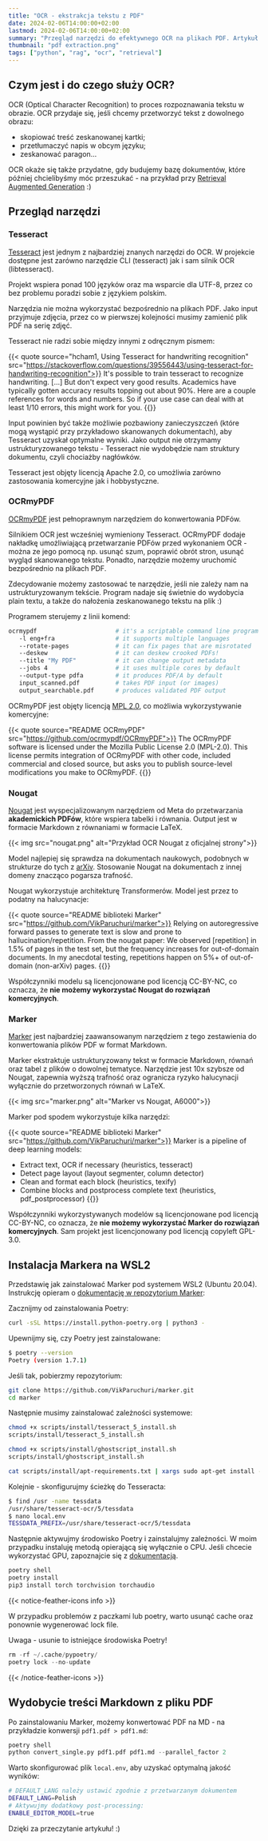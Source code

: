 ```yaml
---
title: "OCR - ekstrakcja tekstu z PDF"
date: 2024-02-06T14:00:00+02:00
lastmod: 2024-02-06T14:00:00+02:00
summary: "Przegląd narzędzi do efektywnego OCR na plikach PDF. Artykuł pozwoli Ci polepszyć jakość wydobywanego tekstu ze swoich dokumentów! 📄"
thumbnail: "pdf extraction.png"
tags: ["python", "rag", "ocr", "retrieval"]
---
```


## Czym jest i do czego służy OCR?

OCR (Optical Character Recognition) to proces rozpoznawania tekstu w obrazie. OCR przydaje się, jeśli chcemy przetworzyć tekst z dowolnego obrazu:
- skopiować treść zeskanowanej kartki;
- przetłumaczyć napis w obcym języku;
- zeskanować paragon...

OCR okaże się także przydatne, gdy budujemy bazę dokumentów, które później chcielibyśmy móc przeszukać - na przykład przy [Retrieval Augmented Generation](/blog/retrieval-augmented-generation/) :)

## Przegląd narzędzi

### Tesseract

[Tesseract](https://github.com/tesseract-ocr/tesseract) jest jednym z najbardziej znanych narzędzi do OCR. W projekcie dostępne jest zarówno narzędzie CLI (tesseract) jak i sam silnik OCR (libtesseract).

Projekt wspiera ponad 100 języków oraz ma wsparcie dla UTF-8, przez co bez problemu poradzi sobie z językiem polskim.

Narzędzia nie można wykorzystać bezpośrednio na plikach PDF. Jako input przyjmuje zdjęcia, przez co w pierwszej kolejności musimy zamienić plik PDF na serię zdjęć. 

Tesseract nie radzi sobie między innymi z odręcznym pismem:

{{< quote source="hcham1, Using Tesseract for handwriting recognition" src="https://stackoverflow.com/questions/39556443/using-tesseract-for-handwriting-recognition">}}
It's possible to train tesseract to recognize handwriting. [...] But don't expect very good results. Academics have typically gotten accuracy results topping out about 90%. Here are a couple references for words and numbers. So if your use case can deal with at least 1/10 errors, this might work for you.
{{</quote>}}

Input powinien być także możliwie pozbawiony zanieczyszczeń (które mogą wystąpić przy przykładowo skanowanych dokumentach), aby Tesseract uzyskał optymalne wyniki. Jako output nie otrzymamy ustrukturyzowanego tekstu - Tesseract nie wydobędzie nam struktury dokumentu, czyli chociażby nagłówków. 

Tesseract jest objęty licencją Apache 2.0, co umożliwia zarówno zastosowania komercyjne jak i hobbystyczne.

### OCRmyPDF

[OCRmyPDF](https://github.com/ocrmypdf/OCRmyPDF) jest pełnoprawnym narzędziem do konwertowania PDFów. 

Silnikiem OCR jest wcześniej wymieniony Tesseract. OCRmyPDF dodaje nakładkę umożliwiającą przetwarzanie PDFów przed wykonaniem OCR - można ze jego pomocą np. usunąć szum, poprawić obrót stron, usunąć wygląd skanowanego tekstu. Ponadto, narzędzie możemy uruchomić bezpośrednio na plikach PDF. 

Zdecydowanie możemy zastosować te narzędzie, jeśli nie zależy nam na ustrukturyzowanym tekście. Program nadaje się świetnie do wydobycia plain textu, a także do nałożenia zeskanowanego tekstu na plik :)

Programem sterujemy z linii komend:

```bash
ocrmypdf                      # it's a scriptable command line program
   -l eng+fra                 # it supports multiple languages
   --rotate-pages             # it can fix pages that are misrotated
   --deskew                   # it can deskew crooked PDFs!
   --title "My PDF"           # it can change output metadata
   --jobs 4                   # it uses multiple cores by default
   --output-type pdfa         # it produces PDF/A by default
   input_scanned.pdf          # takes PDF input (or images)
   output_searchable.pdf      # produces validated PDF output
```

OCRmyPDF jest objęty licencją [MPL 2.0](https://www.tldrlegal.com/license/mozilla-public-license-2-0-mpl-2), co możliwia wykorzystywanie komercyjne:

{{< quote source="README OCRmyPDF" src="https://github.com/ocrmypdf/OCRmyPDF">}}
The OCRmyPDF software is licensed under the Mozilla Public License 2.0 (MPL-2.0). This license permits integration of OCRmyPDF with other code, included commercial and closed source, but asks you to publish source-level modifications you make to OCRmyPDF.
{{</quote>}}

### Nougat

[Nougat](https://github.com/facebookresearch/nougat) jest wyspecjalizowanym narzędziem od Meta do przetwarzania **akademickich PDFów**, które wspiera tabelki i równania. Output jest w formacie Markdown z równaniami w formacie LaTeX.

{{< img src="nougat.png" alt="Przykład OCR Nougat z oficjalnej strony">}}

Model najlepiej się sprawdza na dokumentach naukowych, podobnych w strukturze do tych z [arXiv](https://arxiv.org/). Stosowanie Nougat na dokumentach z innej domeny znacząco pogarsza trafność.

Nougat wykorzystuje architekturę Transformerów. Model jest przez to podatny na halucynacje:

{{< quote source="README biblioteki Marker" src="https://github.com/VikParuchuri/marker">}}
Relying on autoregressive forward passes to generate text is slow and prone to hallucination/repetition. From the nougat paper: We observed [repetition] in 1.5% of pages in the test set, but the frequency increases for out-of-domain documents. In my anecdotal testing, repetitions happen on 5%+ of out-of-domain (non-arXiv) pages.
{{</quote>}}

Współczynniki modelu są licencjonowane pod licencją CC-BY-NC, co oznacza, że **nie możemy wykorzystać Nougat do rozwiązań komercyjnych**.

### Marker

[Marker](https://github.com/VikParuchuri/marker) jest najbardziej zaawansowanym narzędziem z tego zestawienia do konwertowania plików PDF w format Markdown. 

Marker ekstraktuje ustrukturyzowany tekst w formacie Markdown, równań oraz tabel z plików o dowolnej tematyce. Narzędzie jest 10x szybsze od Nougat, zapewnia wyższą trafność oraz ogranicza ryzyko halucynacji wyłącznie do przetworzonych równań w LaTeX.   

{{< img src="marker.png" alt="Marker vs Nougat, A6000">}}

Marker pod spodem wykorzystuje kilka narzędzi:

{{< quote source="README biblioteki Marker" src="https://github.com/VikParuchuri/marker">}}
Marker is a pipeline of deep learning models:

- Extract text, OCR if necessary (heuristics, tesseract)
- Detect page layout (layout segmenter, column detector)
- Clean and format each block (heuristics, texify)
- Combine blocks and postprocess complete text (heuristics, pdf_postprocessor) 
{{</quote>}}

Współczynniki wykorzystywanych modelów są licencjonowane pod licencją CC-BY-NC, co oznacza, że **nie możemy wykorzystać Marker do rozwiązań komercyjnych**. Sam projekt jest licencjonowany pod licencją copyleft GPL-3.0.


## Instalacja Markera na WSL2

Przedstawię jak zainstalować Marker pod systemem WSL2 (Ubuntu 20.04). Instrukcję opieram o [dokumentację w repozytorium Marker](https://github.com/VikParuchuri/marker):

Zacznijmy od zainstalowania Poetry:

```bash
curl -sSL https://install.python-poetry.org | python3 -
```

Upewnijmy się, czy Poetry jest zainstalowane:

```bash
$ poetry --version
Poetry (version 1.7.1)
```

Jeśli tak, pobierzmy repozytorium:

```bash
git clone https://github.com/VikParuchuri/marker.git
cd marker
```

Następnie musimy zainstalować zależności systemowe:

```bash
chmod +x scripts/install/tesseract_5_install.sh
scripts/install/tesseract_5_install.sh

chmod +x scripts/install/ghostscript_install.sh
scripts/install/ghostscript_install.sh

cat scripts/install/apt-requirements.txt | xargs sudo apt-get install -y
```

Kolejnie - skonfigurujmy ścieżkę do Tesseracta:

```bash
$ find /usr -name tessdata
/usr/share/tesseract-ocr/5/tessdata
$ nano local.env
TESSDATA_PREFIX=/usr/share/tesseract-ocr/5/tessdata
```

Następnie aktywujmy środowisko Poetry i zainstalujmy zależności. W moim przypadku instaluję metodą opierającą się wyłącznie o CPU. Jeśli chcecie wykorzystać GPU, zapoznajcie się z [dokumentacją](https://github.com/VikParuchuri/marker).

```bash
poetry shell
poetry install
pip3 install torch torchvision torchaudio
```

{{< notice-feather-icons info >}}

W przypadku problemów z paczkami lub poetry, warto usunąć cache oraz ponownie wygenerować lock file.

Uwaga - usunie to istniejące środowiska Poetry! 

```python
rm -rf ~/.cache/pypoetry/
poetry lock --no-update
```

{{< /notice-feather-icons >}}

## Wydobycie treści Markdown z pliku PDF

Po zainstalowaniu Marker, możemy konwertować PDF na MD - na przykładzie konwersji `pdf1.pdf > pdf1.md`:

```python
poetry shell
python convert_single.py pdf1.pdf pdf1.md --parallel_factor 2
```

Warto skonfigurować plik `local.env`, aby uzyskać optymalną jakość wyników:

```bash
# DEFAULT_LANG należy ustawić zgodnie z przetwarzanym dokumentem
DEFAULT_LANG=Polish
# Aktywujmy dodatkowy post-processing:
ENABLE_EDITOR_MODEL=true 
```

Dzięki za przeczytanie artykułu! :)